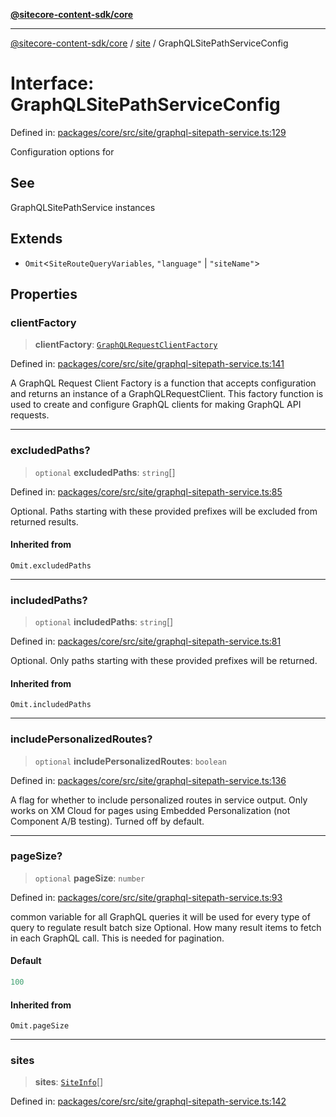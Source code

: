 [**@sitecore-content-sdk/core**](../../README.md)

***

[@sitecore-content-sdk/core](../../README.md) / [site](../README.md) / GraphQLSitePathServiceConfig

# Interface: GraphQLSitePathServiceConfig

Defined in: [packages/core/src/site/graphql-sitepath-service.ts:129](https://github.com/Sitecore/xmc-jss-dev/blob/720101351f0fb188079de6af083055c123c9442b/packages/core/src/site/graphql-sitepath-service.ts#L129)

Configuration options for

## See

GraphQLSitePathService instances

## Extends

- `Omit`\<`SiteRouteQueryVariables`, `"language"` \| `"siteName"`\>

## Properties

### clientFactory

> **clientFactory**: [`GraphQLRequestClientFactory`](../../index/type-aliases/GraphQLRequestClientFactory.md)

Defined in: [packages/core/src/site/graphql-sitepath-service.ts:141](https://github.com/Sitecore/xmc-jss-dev/blob/720101351f0fb188079de6af083055c123c9442b/packages/core/src/site/graphql-sitepath-service.ts#L141)

A GraphQL Request Client Factory is a function that accepts configuration and returns an instance of a GraphQLRequestClient.
This factory function is used to create and configure GraphQL clients for making GraphQL API requests.

***

### excludedPaths?

> `optional` **excludedPaths**: `string`[]

Defined in: [packages/core/src/site/graphql-sitepath-service.ts:85](https://github.com/Sitecore/xmc-jss-dev/blob/720101351f0fb188079de6af083055c123c9442b/packages/core/src/site/graphql-sitepath-service.ts#L85)

Optional. Paths starting with these provided prefixes will be excluded from returned results.

#### Inherited from

`Omit.excludedPaths`

***

### includedPaths?

> `optional` **includedPaths**: `string`[]

Defined in: [packages/core/src/site/graphql-sitepath-service.ts:81](https://github.com/Sitecore/xmc-jss-dev/blob/720101351f0fb188079de6af083055c123c9442b/packages/core/src/site/graphql-sitepath-service.ts#L81)

Optional. Only paths starting with these provided prefixes will be returned.

#### Inherited from

`Omit.includedPaths`

***

### includePersonalizedRoutes?

> `optional` **includePersonalizedRoutes**: `boolean`

Defined in: [packages/core/src/site/graphql-sitepath-service.ts:136](https://github.com/Sitecore/xmc-jss-dev/blob/720101351f0fb188079de6af083055c123c9442b/packages/core/src/site/graphql-sitepath-service.ts#L136)

A flag for whether to include personalized routes in service output.
Only works on XM Cloud for pages using Embedded Personalization (not Component A/B testing).
Turned off by default.

***

### pageSize?

> `optional` **pageSize**: `number`

Defined in: [packages/core/src/site/graphql-sitepath-service.ts:93](https://github.com/Sitecore/xmc-jss-dev/blob/720101351f0fb188079de6af083055c123c9442b/packages/core/src/site/graphql-sitepath-service.ts#L93)

common variable for all GraphQL queries
it will be used for every type of query to regulate result batch size
Optional. How many result items to fetch in each GraphQL call. This is needed for pagination.

#### Default

```ts
100
```

#### Inherited from

`Omit.pageSize`

***

### sites

> **sites**: [`SiteInfo`](../type-aliases/SiteInfo.md)[]

Defined in: [packages/core/src/site/graphql-sitepath-service.ts:142](https://github.com/Sitecore/xmc-jss-dev/blob/720101351f0fb188079de6af083055c123c9442b/packages/core/src/site/graphql-sitepath-service.ts#L142)
